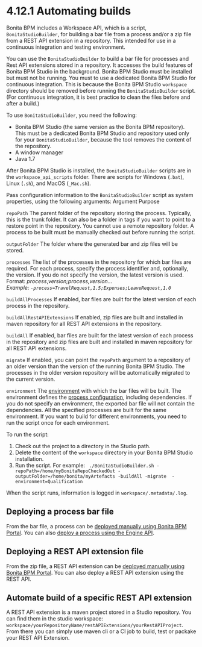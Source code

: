 # 4.12.1 Automating builds

Bonita BPM includes a Workspace API, which is a script, `BonitaStudioBuilder`, for building a bar file from a process and/or a zip file from a REST API extension in a repository. 
This intended for use in a continuous integration and testing environment. 

You can use the `BonitaStudioBuilder` to build a bar file for processes and Rest API extensions stored in a repository. It accesses the build features of Bonita BPM Studio in the background. 
Bonita BPM Studio must be installed but must not be running. You must to use a dedicated Bonita BPM Studio for continuous integration.
This is because the Bonita BPM Studio `workspace` directory should be removed before running the `BonitaStudioBuilder` script. 
(For continuous integration, it is best practice to clean the files before and after a build.)

To use `BonitaStudioBuilder`, you need the following:

* Bonita BPM Studio (the same version as the Bonita BPM repository). This must be a dedicated Bonita BPM Studio and repository used only for your `BonitaStudioBuilder`, because the tool removes the content of the repository.
* A window manager
* Java 1.7

After Bonita BPM Studio is installed, the `BonitaStudioBuilder` scripts are in the `workspace_api_scripts` folder. 
There are scripts for Windows (`.bat`), Linux (`.sh`), and MacOS (`_Mac.sh`).

Pass configuration information to the `BonitaStudioBuilder` script as system properties, using the following arguments:
Argument
Purpose

`repoPath`
The parent folder of the repository storing the process. Typically, this is the trunk folder. It can also be a folder in tags if you want to point to a restore point in the repository. 
You cannot use a remote repository folder. A process to be built must be manually checked out before running the script.

`outputFolder`
The folder where the generated bar and zip files will be stored.

`processes`
The list of the processes in the repository for which bar files are required. 
For each process, specify the process identifier and, optionally, the version. 
If you do not specify the version, the latest version is used.   
Format: _process_,_version;_process_,_version_...  
Example: `-process=TravelRequest,1.5;Expenses;LeaveRequest,1.0`_

`buildAllProcesses`
If enabled, bar files are built for the latest version of each process in the repository.

`buildAllRestAPIExtensions`
If enabled, zip files are built and installed in maven repository for all REST API extensions in the repository.

`buildAll`
If enabled, bar files are built for the latest version of each process in the repository and zip files are built and installed in maven repository for all REST API extensions.

`migrate`
If enabled, you can point the `repoPath` argument to a repository of an older version than the version of the running Bonita BPM Studio. 
The processes in the older version repository will be automatically migrated to the current version.

`environment`
The [environment](/environments.md) with which the bar files will be built. 
The environment defines the [process configuration](/configuring-a-process.md), including dependencies. 
If you do not specify an environment, the exported bar file will not contain the dependencies. 
All the specified processes are built for the same environment. 
If you want to build for different environments, you need to run the script once for each environment.

To run the script:

1. Check out the project to a directory in the Studio path.
2. Delete the content of the `workspace` directory in your Bonita BPM Studio installation.
3. Run the script. For example:
`
./BonitaStudioBuilder.sh -repoPath=/home/myBonitaRepoCheckedOut
-outputFolder=/home/bonita/myArtefacts -buildAll -migrate 
-environment=Qualification`

When the script runs, information is logged in `workspace/.metadata/.log`.

## Deploying a process bar file

From the bar file, a process can be [deployed manually using Bonita BPM Portal](/processes.md). 
You can also [deploy a process using the Engine API](/manage-a-process.md#deploy).

## Deploying a REST API extension file

From the zip file, a REST API extension can be [deployed manually using Bonita BPM Portal](/api-extensions.md#install). 
You can also deploy a REST API extension using the REST API.

## Automate build of a specific REST API extension

A REST API extension is a maven project stored in a Studio repository. You can find them in the studio workspace: `workspace/yourRepositoryName/restAPIExtensions/yourRestAPIProject`. From there you can simply use maven cli or a CI job to build, test or packake your REST API Extension.